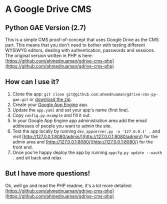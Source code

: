 # A Google Drive CMS
## Python GAE Version (2.7)
This is a simple CMS proof-of-concept that uses Google Drive as the CMS part. This means that you don't need to bother with testing different WYSIWYG editors, dealing with authentication, passwords and sessions. The original version written in PHP is here: [https://github.com/ahmednuaman/gdrive-cms-php](https://github.com/ahmednuaman/gdrive-cms-php)

## How can I use it?
1. Clone the app: `git clone git@github.com:ahmednuaman/gdrive-cms-py-gae.git` or [download the zip](https://github.com/ahmednuaman/gdrive-cms-py-gae/archive/master.zip).
2. Create your [Google App Engine](http://appengine.google.com) app.
3. Update the `app.yaml` and set your app's name (first line).
4. Copy `config.py.example` and fill it out.
5. In your Google App Engine app administration area add the email addresses of people you want to admin the site.
6. Test the app locally by running `dev_appserver.py -a '127.0.0.1' .` and visit [http://127.0.0.1:8080/admin/](http://127.0.0.1:8080/admin/) for the admin area and [http://127.0.0.1:8080/](http://127.0.0.1:8080/) for the front end.
7. Once you're happy deploy the app by running `appcfg.py update --oauth .` and sit back and relax

## But I have more questions!
Ok, well go and read the PHP readme, it's a lot more detailed: [https://github.com/ahmednuaman/gdrive-cms-php](https://github.com/ahmednuaman/gdrive-cms-php)
